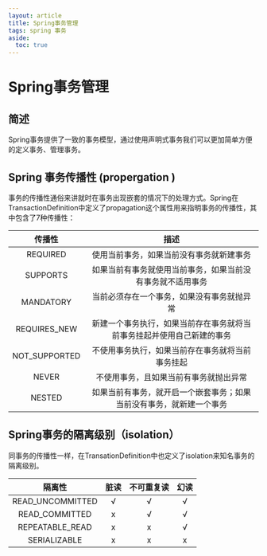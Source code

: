 ```yaml
---
layout: article
title: Spring事务管理
tags: spring 事务
aside:
  toc: true
---
```


# Spring事务管理

## 简述

Spring事务提供了一致的事务模型，通过使用声明式事务我们可以更加简单方便的定义事务、管理事务。

## Spring 事务传播性 (propergation )

事务的传播性通俗来讲就时在事务出现嵌套的情况下的处理方式。Spring在TransactionDefinition中定义了propagation这个属性用来指明事务的传播性，其中包含了7种传播性：

|    传播性     |                             描述                             |
| :-----------: | :----------------------------------------------------------: |
|   REQUIRED    |           使用当前事务，如果当前没有事务就新建事务           |
|   SUPPORTS    |  如果当前有事务就使用当前事务，如果当前没有事务就不适用事务  |
|   MANDATORY   |          当前必须存在一个事务，如果没有事务就抛异常          |
| REQUIRES_NEW  | 新建一个事务执行，如果当前存在事务就将当前事务挂起并使用自己新建的事务 |
| NOT_SUPPORTED |       不使用事务执行，如果当前存在事务就将当前事务挂起       |
|     NEVER     |            不使用事务，且如果当前有事务就抛出异常            |
|    NESTED     | 如果当前有事务，就开启一个嵌套事务；如果当前没有事务，就新建一个事务 |





## Spring事务的隔离级别（isolation）

同事务的传播性一样，在TransationDefinition中也定义了isolation来知名事务的隔离级别。

|      隔离性      | 脏读 | 不可重复读 | 幻读 |
| :--------------: | :--: | :--------: | :--: |
| READ_UNCOMMITTED |  √   |     √      |  √   |
|  READ_COMMITTED  |  x   |     √      |  √   |
| REPEATABLE_READ  |  x   |     x      |  √   |
|   SERIALIZABLE   |  x   |     x      |  x   |




